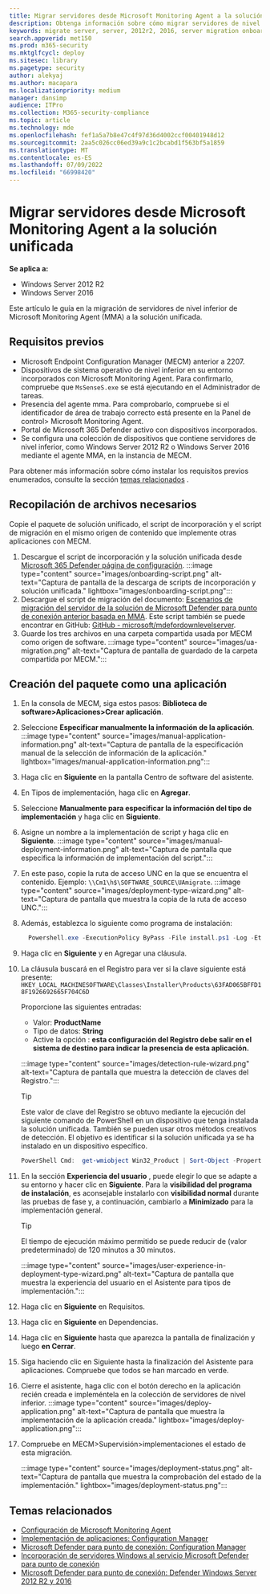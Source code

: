 ```yaml
---
title: Migrar servidores desde Microsoft Monitoring Agent a la solución unificada
description: Obtenga información sobre cómo migrar servidores de nivel inferior de Microsoft Monitoring Agent a la nueva solución unificada paso a paso de este artículo.
keywords: migrate server, server, 2012r2, 2016, server migration onboard Microsoft Defender para punto de conexión servers, MECM, Microsoft Monitoring Agent, MMA, downlevel server, unified solution, UA
search.appverid: met150
ms.prod: m365-security
ms.mktglfcycl: deploy
ms.sitesec: library
ms.pagetype: security
author: alekyaj
ms.author: macapara
ms.localizationpriority: medium
manager: dansimp
audience: ITPro
ms.collection: M365-security-compliance
ms.topic: article
ms.technology: mde
ms.openlocfilehash: fef1a5a7b8e47c4f97d36d4002ccf00401948d12
ms.sourcegitcommit: 2aa5c026cc06ed39a9c1c2bcabd1f563bf5a1859
ms.translationtype: MT
ms.contentlocale: es-ES
ms.lasthandoff: 07/09/2022
ms.locfileid: "66998420"
---
```

# <a name="migrating-servers-from-microsoft-monitoring-agent-to-the-unified-solution"></a>Migrar servidores desde Microsoft Monitoring Agent a la solución unificada

**Se aplica a:**

- Windows Server 2012 R2
- Windows Server 2016

Este artículo le guía en la migración de servidores de nivel inferior de Microsoft Monitoring Agent (MMA) a la solución unificada.

## <a name="prerequisites"></a>Requisitos previos

- Microsoft Endpoint Configuration Manager (MECM) anterior a 2207.
- Dispositivos de sistema operativo de nivel inferior en su entorno incorporados con Microsoft Monitoring Agent. Para confirmarlo, compruebe que `MsSenseS.exe` se está ejecutando en el Administrador de tareas.
- Presencia del agente mma. Para comprobarlo, compruebe si el identificador de área de trabajo correcto está presente en la Panel de control> Microsoft Monitoring Agent.
- Portal de Microsoft 365 Defender activo con dispositivos incorporados.
- Se configura una colección de dispositivos que contiene servidores de nivel inferior, como Windows Server 2012 R2 o Windows Server 2016 mediante el agente MMA, en la instancia de MECM.

Para obtener más información sobre cómo instalar los requisitos previos enumerados, consulte la sección [temas relacionados](#related-topics) .

## <a name="gather-required-files"></a>Recopilación de archivos necesarios

Copie el paquete de solución unificado, el script de incorporación y el script de migración en el mismo origen de contenido que implemente otras aplicaciones con MECM.

1. Descargue el script de incorporación y la solución unificada desde [Microsoft 365 Defender página de configuración](https://sip.security.microsoft.com/preferences2/onboarding).
      :::image type="content" source="images/onboarding-script.png" alt-text="Captura de pantalla de la descarga de scripts de incorporación y solución unificada." lightbox="images/onboarding-script.png":::
2. Descargue el script de migración del documento: [Escenarios de migración del servidor de la solución de Microsoft Defender para punto de conexión anterior basada en MMA](server-migration.md). Este script también se puede encontrar en GitHub: [GitHub - microsoft/mdefordownlevelserver](https://github.com/microsoft/mdefordownlevelserver).
3. Guarde los tres archivos en una carpeta compartida usada por MECM como origen de software.
     :::image type="content" source="images/ua-migration.png" alt-text="Captura de pantalla de guardado de la carpeta compartida por MECM.":::

## <a name="create-the-package-as-an-application"></a>Creación del paquete como una aplicación

1. En la consola de MECM, siga estos pasos: **Biblioteca de software>Aplicaciones>Crear aplicación**.
2. Seleccione **Especificar manualmente la información de la aplicación**.
      :::image type="content" source="images/manual-application-information.png" alt-text="Captura de pantalla de la especificación manual de la selección de información de la aplicación." lightbox="images/manual-application-information.png":::
3. Haga clic en **Siguiente** en la pantalla Centro de software del asistente.
4. En Tipos de implementación, haga clic en **Agregar**.
5. Seleccione **Manualmente para especificar la información del tipo de implementación** y haga clic en **Siguiente**.
6. Asigne un nombre a la implementación de script y haga clic en **Siguiente**.
     :::image type="content" source="images/manual-deployment-information.png" alt-text="Captura de pantalla que especifica la información de implementación del script.":::
7. En este paso, copie la ruta de acceso UNC en la que se encuentra el contenido. Ejemplo: `\\Cm1\h$\SOFTWARE_SOURCE\UAmigrate`.
     :::image type="content" source="images/deployment-type-wizard.png" alt-text="Captura de pantalla que muestra la copia de la ruta de acceso UNC.":::
8. Además, establezca lo siguiente como programa de instalación:

     ```powershell
       Powershell.exe -ExecutionPolicy ByPass -File install.ps1 -Log -Etl -RemoveMMA 48594f03-7e66-4e15-8b60-d9da2f92d564 -OnboardingScript .\WindowsDefenderATP.onboarding
     ```

9. Haga clic en **Siguiente** y en Agregar una cláusula.
10. La cláusula buscará en el Registro para ver si la clave siguiente está presente:  `HKEY_LOCAL_MACHINESOFTWARE\Classes\Installer\Products\63FAD065BFFD18F1926692665F704C6D`

     Proporcione las siguientes entradas:
     - Valor: **ProductName**
     - Tipo de datos: **String**
     - Active la opción : **esta configuración del Registro debe salir en el sistema de destino para indicar la presencia de esta aplicación.**

     :::image type="content" source="images/detection-rule-wizard.png" alt-text="Captura de pantalla que muestra la detección de claves del Registro.":::

     >[!TIP]
     >Este valor de clave del Registro se obtuvo mediante la ejecución del siguiente comando de PowerShell en un dispositivo que tenga instalada la solución unificada. También se pueden usar otros métodos creativos de detección. El objetivo es identificar si la solución unificada ya se ha instalado en un dispositivo específico.

     ```powershell
     PowerShell Cmd:  get-wmiobject Win32_Product | Sort-Object -Property Name |Format-Table IdentifyingNumber, Name, LocalPackage -AutoSize
     ```

11. En la sección **Experiencia del usuario** , puede elegir lo que se adapte a su entorno y hacer clic en **Siguiente**. Para la **visibilidad del programa de instalación**, es aconsejable instalarlo con **visibilidad normal** durante las pruebas de fase y, a continuación, cambiarlo a **Minimizado** para la implementación general.
     >[!TIP]
     > El tiempo de ejecución máximo permitido se puede reducir de (valor predeterminado) de 120 minutos a 30 minutos.

     :::image type="content" source="images/user-experience-in-deployment-type-wizard.png" alt-text="Captura de pantalla que muestra la experiencia del usuario en el Asistente para tipos de implementación.":::

12. Haga clic en **Siguiente** en Requisitos.
13. Haga clic en **Siguiente** en Dependencias.
14. Haga clic en **Siguiente** hasta que aparezca la pantalla de finalización y luego **en Cerrar**.
15. Siga haciendo clic en Siguiente hasta la finalización del Asistente para aplicaciones. Compruebe que todos se han marcado en verde.
16. Cierre el asistente, haga clic con el botón derecho en la aplicación recién creada e impleméntela en la colección de servidores de nivel inferior.
     :::image type="content" source="images/deploy-application.png" alt-text="Captura de pantalla que muestra la implementación de la aplicación creada." lightbox="images/deploy-application.png":::
17. Compruebe en MECM>Supervisión>implementaciones el estado de esta migración.

      :::image type="content" source="images/deployment-status.png" alt-text="Captura de pantalla que muestra la comprobación del estado de la implementación." lightbox="images/deployment-status.png":::

## <a name="related-topics"></a>Temas relacionados

- [Configuración de Microsoft Monitoring Agent](/services-hub/health/mma-setup)
- [Implementación de aplicaciones: Configuration Manager](/mem/configmgr/apps/deploy-use/deploy-applications)
- [Microsoft Defender para punto de conexión: Configuration Manager](/mem/configmgr/protect/deploy-use/defender-advanced-threat-protection)
- [Incorporación de servidores Windows al servicio Microsoft Defender para punto de conexión](configure-server-endpoints.md)
- [Microsoft Defender para punto de conexión: Defender Windows Server 2012 R2 y 2016](https://techcommunity.microsoft.com/t5/microsoft-defender-for-endpoint/defending-windows-server-2012-r2-and-2016/ba-p/2783292)
